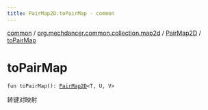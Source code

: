 ```yaml
---
title: PairMap2D.toPairMap - common
---
```


[common](../../index.html) / [org.mechdancer.common.collection.map2d](../index.html) / [PairMap2D](index.html) / [toPairMap](./to-pair-map.html)

# toPairMap

`fun toPairMap(): `[`PairMap2D`](index.html)`<T, U, V>`

转键对映射

